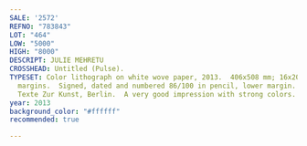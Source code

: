 ```yaml
---
SALE: '2572'
REFNO: "783843"
LOT: "464"
LOW: "5000"
HIGH: "8000"
DESCRIPT: JULIE MEHRETU
CROSSHEAD: Untitled (Pulse).
TYPESET: Color lithograph on white wove paper, 2013.  406x508 mm; 16x20 inches, full
  margins.  Signed, dated and numbered 86/100 in pencil, lower margin. Published by
  Texte Zur Kunst, Berlin.  A very good impression with strong colors.
year: 2013
background_color: "#ffffff"
recommended: true

---
```

